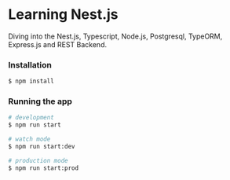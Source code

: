 # Learning Nest.js

Diving into the Nest.js, Typescript, Node.js, Postgresql, TypeORM, Express.js and REST Backend.

### Installation

```bash
$ npm install
```

### Running the app

```bash
# development
$ npm run start

# watch mode
$ npm run start:dev

# production mode
$ npm run start:prod
```
